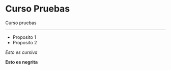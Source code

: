 # Curso Pruebas

Curso pruebas

------


 * Proposito 1
 * Proposito 2


*Esto es cursiva*

**Esto es negrita**



